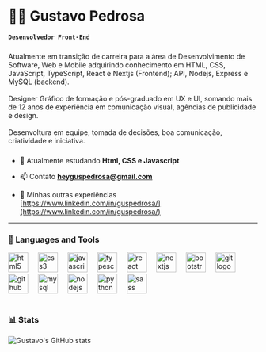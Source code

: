 # 🧑‍💻 Gustavo Pedrosa

**`Desenvolvedor Front-End`**

###

<p align="left">Atualmente em transição de carreira para a área de Desenvolvimento de Software, Web e Mobile adquirindo conhecimento em HTML, CSS, JavaScript, TypeScript, React e Nextjs (Frontend); API, Nodejs, Express e MySQL (backend).<br><br>Designer Gráfico de formação e pós-graduado em UX e UI, somando mais de 12 anos de experiência em comunicação visual, agências de publicidade e design.<br><br>Desenvoltura em equipe, tomada de decisões, boa comunicação, criatividade e iniciativa.</p>

###

- 🌱 Atualmente estudando **Html, CSS e Javascript**

- 📫 Contato **heyguspedrosa@gmail.com**

- 📄 Minhas outras experiências [https://www.linkedin.com/in/guspedrosa/](https://www.linkedin.com/in/guspedrosa/)

---

### 🧰 Languages and Tools

<div align="left">
  <img src="https://cdn.jsdelivr.net/gh/devicons/devicon/icons/html5/html5-original.svg" height="40" alt="html5 logo"  />
  <img width="12" />
  <img src="https://cdn.jsdelivr.net/gh/devicons/devicon/icons/css3/css3-original.svg" height="40" alt="css3 logo"  />
  <img width="12" />
  <img src="https://cdn.jsdelivr.net/gh/devicons/devicon/icons/javascript/javascript-original.svg" height="40" alt="javascript logo"  />
  <img width="12" />
  <img src="https://cdn.jsdelivr.net/gh/devicons/devicon/icons/typescript/typescript-original.svg" height="40" alt="typescript logo"  />
  <img width="12" />
  <img src="https://cdn.jsdelivr.net/gh/devicons/devicon/icons/react/react-original.svg" height="40" alt="react logo"  />
  <img width="12" />
  <img src="https://cdn.jsdelivr.net/gh/devicons/devicon/icons/nextjs/nextjs-original.svg" height="40" alt="nextjs logo"  />
  <img width="12" />
  <img src="https://cdn.jsdelivr.net/gh/devicons/devicon/icons/bootstrap/bootstrap-original.svg" height="40" alt="bootstrap logo"  />
  <img width="12" />
  <img src="https://cdn.jsdelivr.net/gh/devicons/devicon/icons/git/git-original.svg" height="40" alt="git logo"  />
  <img width="12" />
  <img src="https://cdn.jsdelivr.net/gh/devicons/devicon/icons/github/github-original.svg" height="40" alt="github logo"  />
  <img width="12" />
  <img src="https://cdn.jsdelivr.net/gh/devicons/devicon/icons/mysql/mysql-original.svg" height="40" alt="mysql logo"  />
  <img width="12" />
  <img src="https://cdn.jsdelivr.net/gh/devicons/devicon/icons/nodejs/nodejs-original.svg" height="40" alt="nodejs logo"  />
  <img width="12" />
  <img src="https://cdn.jsdelivr.net/gh/devicons/devicon/icons/python/python-original.svg" height="40" alt="python logo"  />
  <img width="12" />
  <img src="https://cdn.jsdelivr.net/gh/devicons/devicon/icons/sass/sass-original.svg" height="40" alt="sass logo"  />
  <img width="12" />
</div>

#

### 📊 Stats

![Gustavo's GitHub stats](https://github-readme-stats.vercel.app/api?username=heyguspedrosa&show_icons=true&theme=gruvbox)

<!-- ![GitHub Streak](https://streak-stats.demolab.com?user=heyguspedrosa&theme=gruvbox&border_radius=4.5) -->

###